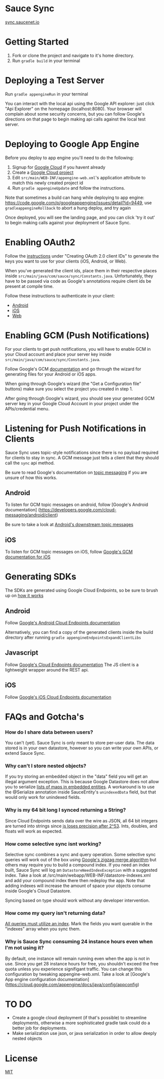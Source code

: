 # Sauce Sync

[sync.saucenet.io](http://sync.saucenet.io)

# Getting Started

1. Fork or clone the project and navigate to it's home directory.  
2. Run `gradle build` in your terminal


# Deploying a Test Server
Run `gradle appengineRun` in your terminal

You can interact with the local api using the Google API explorer: just click "Api Explorer" on the homepage (localhost:8080). Your browser will complain about some security concerns, but you can follow Google's directions on that page to begin making api calls against the local test server.


# Deploying to Google App Engine
Before you deploy to app engine you'll need to do the following:

1. Signup for [Google Cloud](https://appengine.google.com/) if you havent already
2. Create a [Google Cloud project](https://cloud.google.com/appengine/docs/java/console/#create)
3. Edit `src/main/WEB-INF/appengine-web.xml`'s application attribute to match this newly created project id
4. Run `gradle appengineUpdate` and follow the instructions. 

Note that sometimes a build can hang while deploying to app engine: https://code.google.com/p/googleappengine/issues/detail?id=9449, use `gradleappengineRollback` to abort a hung deploy, and try again

Once deployed, you will see the landing page, and you can click 'try it out' to begin making calls against your deployment of Sauce Sync.

# Enabling OAuth2
Follow the [instructions](https://cloud.google.com/appengine/docs/java/endpoints/auth) under "Creating OAuth 2.0 client IDs" to generate the keys you want to use for your clients (iOS, Android, or Web).  

When you've generated the client ids, place them in their respective places inside `src/main/java/com/sauce/sync/Constants.java`. Unfortunately, they have to be passed via code as Google's annotations require client ids be present at compile time. 

Follow these instructions to authenticate in your client:

- [Android](https://cloud.google.com/appengine/docs/java/endpoints/consume_android)
- [iOS](https://cloud.google.com/appengine/docs/java/endpoints/consume_ios)
- [Web](https://cloud.google.com/appengine/docs/java/endpoints/consume_js)
 

# Enabling GCM (Push Notifications)
For your clients to get push notifications, you will have to enable GCM in your Cloud account and place your server key inside `src/main/java/com/sauce/sync/Constants.java`. 

Follow Google's GCM [documentation](https://developers.google.com/cloud-messaging/) and go through the wizard for generating files for your Android or iOS apps.  

When going through Google's wizard (the "Get a Configuration file" buttons) make sure you select the project you created in step 1. 

After going through Google's wizard, you should see your generated GCM server key in your Google Cloud Account in your project under the APIs/credential menu.
 

# Listening for Push Notifications in Clients
Sauce Sync uses topic-style notifications since there is no payload required for clients to stay in sync. A GCM message just tells a client that they should call the `sync` api method.

Be sure to read Google's documentation on [topic messaging](https://developers.google.com/cloud-messaging/topic-messaging#sending_topic_messages_from_the_server) if you are unsure of how this works. 

## Android
To listen for GCM topic messages on android, follow [Google's Android documentation] (https://developers.google.com/cloud-messaging/android/client)

Be sure to take a look at [Android's downstream topic messages](https://developers.google.com/cloud-messaging/downstream#receiving-messages-on-an-ios-client-app)

## iOS
To listen for GCM topic messages on iOS, follow [Google's GCM documentation for iOS](https://developers.google.com/cloud-messaging/ios/client)


# Generating SDKs 
The SDKs are generated using Google Cloud Endpoints, so be sure to brush up on [how it works](https://cloud.google.com/appengine/docs/java/endpoints/)

## Android
Follow [Google's Android Cloud Endpoints documentation](https://cloud.google.com/appengine/docs/java/endpoints/consume_android) 

Alternatively, you can find a copy of the generated clients inside the build directory after running `gradle appengineEndpointsExpandClientLibs`

## Javascript
Follow [Google's Cloud Endpoints documentation](https://cloud.google.com/appengine/docs/java/endpoints/consume_js)  The JS client is a lightweight wrapper around the REST api. 

## iOS
Follow [Google's iOS Cloud Endpoints documentation](https://cloud.google.com/appengine/docs/java/endpoints/consume_ios)


# FAQs and Gotcha's

### How do I share data between users? 

You can't (yet). Sauce Sync is only meant to store per-user data.  The data stored is in your own datastore, however so you can write your own APIs, or extend Sauce Sync.

### Why can't I store nested objects? 

If you try storing an embedded object in the "data" field you will get an illegal argument exception. This is because Google Datastore does not allow you to serialize [lists of maps in embedded entities](https://groups.google.com/forum/#!topic/google-appengine-java/TOsU52hCQlQ). A workaround is to use the @Serialize annotation inside SauceEntity's `unindexedData` field, but that would only work for unindexed fields.   

### Why is my 64 bit long I synced returning a String?
 
Since Cloud Endpoints sends data over the wire as JSON, all 64 bit integers are turned into strings since [js loses precision after 2^53](https://code.google.com/p/googleappengine/issues/detail?id=9173). Ints, doubles, and floats will work as expected. 

### How come selective sync isnt working? 

Selective sync combines a sync and query operation. Some selective sync queries will work out of the box using [Google's zigzag merge algorithm](https://cloud.google.com/appengine/articles/indexselection) but others may require you to build a compound index. If you need an index built, Sauce Sync will log an `DatastoreNeedIndexException` with a suggested index. Take a look at /src/main/webapp/WEB-INF/datastore-indexes.xml and add your compound index there then redeploy the app. Note that adding indexes will increase the amount of space your objects consume inside Google's Cloud Datastore.  

Syncing based on type should work without any developer intervention.  

### How come my query isn't returning data? 

[All queries must utilize an index](https://cloud.google.com/datastore/docs/concepts/queries).  Mark the fields you want querable in the "indexes" array when you sync them.

### Why is Sauce Sync consuming 24 instance hours even when I'm not using it?  

By default, one instance will remain running even when the app is not in use. Since you get 28 instance hours for free, you shouldn't exceed the free quota unless you experience signifigant traffic.   You can change this configuration by tweaking appengine-web.xml.  Take a look at [Google's App engine configuration documentation] (https://cloud.google.com/appengine/docs/java/config/appconfig)


# TO DO

- Create a google cloud deployment (if that's possible) to streamline deployments, otherwise a more sophisticated gradle task could do a better job for deployments.
- Make serialization use json, or java serialization in order to allow deeply nested objects


# License

[MIT](LICENSE.md)